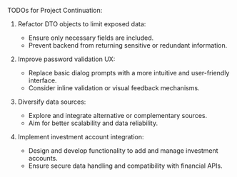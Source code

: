 TODOs for Project Continuation:

1. Refactor DTO objects to limit exposed data:
   - Ensure only necessary fields are included.
   - Prevent backend from returning sensitive or redundant information.

2. Improve password validation UX:
   - Replace basic dialog prompts with a more intuitive and user-friendly interface.
   - Consider inline validation or visual feedback mechanisms.

3. Diversify data sources:
   - Explore and integrate alternative or complementary sources.
   - Aim for better scalability and data reliability.

4. Implement investment account integration:
   - Design and develop functionality to add and manage investment accounts.
   - Ensure secure data handling and compatibility with financial APIs.